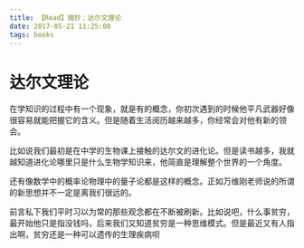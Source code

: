 ```yaml
---
title: 【Read】摘抄：达尔文理论
date: 2017-05-21 11:25:08
tags: books
---
```


# 达尔文理论

在学知识的过程中有一个现象，就是有的概念，你初次遇到的时候他平凡武器好像很容易就能把握它的含义。但是随着生活阅历越来越多，你经常会对他有新的领会。

比如说我们最初是在中学的生物课上接触的达尔文的进化论。但是读书越多，我就越知道进化论哪里只是什么生物学知识来，他简直是理解整个世界的一个角度。

还有像数学中的概率论物理中的量子论都是这样的概念。正如万维刚老师说的所谓的新思想并不一定是离我们很远的。

前言私下我们平时习以为常的那些观念都在不断被刷新。比如说吧，什么事贫穷，最开始他只是指没钱吗，后来我们又知道贫穷是一种思维模式。但是最近又有人指出啊，贫穷还是一种可以遗传的生理疾病呗
